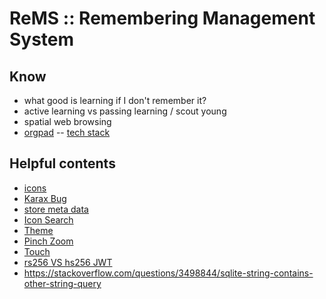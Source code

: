 # ReMS :: Remembering Management System

## Know
- what good is learning if I don't remember it?
- active learning vs passing learning / scout young
- spatial web browsing
- [orgpad](https://orgpad.com/) -- [tech stack](https://orgpad.com/o/Cx0toaAblKpKUSZasDxsxK?token=DtN36_XBJGqKhdJk2pwl1Z)

## Helpful contents
- [icons](https://www.svgrepo.com/collection/solar-bold-duotone-icons/)
- [Karax Bug](https://github.com/karaxnim/karax/issues/267)
- [store meta data](https://konvajs.org/api/Konva.Node.html#setAttr)
- [Icon Search](https://fontawesome.com/icons/)
- [Theme](https://bootswatch.com/)
- [Pinch Zoom](https://gist.github.com/Martin-Pitt/2756cf86dca90e179b4e75003d7a1a2b)
- [Touch](https://konvajs.org/docs/sandbox/Multi-touch_Scale_Stage.html)
- [rs256 VS hs256 JWT](https://community.auth0.com/t/rs256-vs-hs256-jwt-signing-algorithms/58609)
- https://stackoverflow.com/questions/3498844/sqlite-string-contains-other-string-query